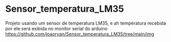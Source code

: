 # Sensor_temperatura_LM35
Projeto usando um sensor de temperatura LM35, e ah temperatura recebida por ele será exibida no monitor serial do arduino
https://github.com/joaoryan/Sensor_temperatura_LM35/tree/main/img
